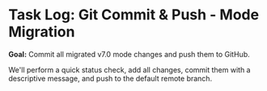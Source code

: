 # Task Log: Git Commit & Push - Mode Migration

**Goal:** Commit all migrated v7.0 mode changes and push them to GitHub.

We'll perform a quick status check, add all changes, commit them with a descriptive message, and push to the default remote branch.